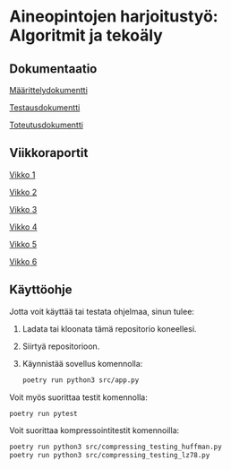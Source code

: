 # Aineopintojen harjoitustyö: Algoritmit ja tekoäly

## Dokumentaatio
[Määrittelydokumentti](./docs/projektin_maarittely.md)

[Testausdokumentti](./docs/projektin_testausdokumentti.md)

[Toteutusdokumentti](./docs/projektin_toteutusdokumentti.md)


## Viikkoraportit
[Vikko 1](./docs/viikko1raportti.md)

[Vikko 2](./docs/viikko2raportti.md)

[Vikko 3](./docs/viikko3raportti.md)

[Vikko 4](./docs/viikko4raportti.md)

[Vikko 5](./docs/viikko5raportti.md)

[Vikko 6](./docs/viikko6raportti.md)



## Käyttöohje

Jotta voit käyttää tai testata ohjelmaa, sinun tulee:
1. Ladata tai kloonata tämä repositorio koneellesi.
2. Siirtyä repositorioon.
3. Käynnistää sovellus komennolla:

   ```bash
   poetry run python3 src/app.py
   ```

Voit myös suorittaa testit komennolla:

   ```bash
   poetry run pytest
   ```

Voit suorittaa kompressointitestit komennoilla:

   ```bash
   poetry run python3 src/compressing_testing_huffman.py
   poetry run python3 src/compressing_testing_lz78.py
   ```
